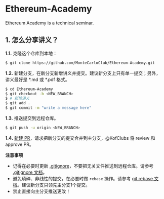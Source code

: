 # Ethereum-Academy
Ethereum Academy is a technical seminar.

## 1. 怎么分享讲义？

**1.1.** 克隆这个仓库到本地：

```bash
$ git clone https://github.com/MonteCarloClub/Ethereum-Academy.git
```

**1.2.** 新建分支，在新分支新增讲义并提交。建议新分支上只有单一提交；另外，讲义最好是 *.md 或 *.pdf 格式。

```bash
$ cd Ethereum-Academy
$ git checkout -b <NEW_BRANCH>
$ # 新增讲义
$ git add .
$ git commit -m "write a message here"
```

**1.3.** 推送提交到远程仓库。

```bash
$ git push -u origin <NEW_BRANCH>
```

**1.4.** [新建 PR](https://github.com/MonteCarloClub/Ethereum-Academy/compare)，请求把新分支的提交合并到主分支，@KofClubs 将 review 和 approve PR。

**注意事项**

* 记得在必要时更新 [.gitignore](https://github.com/MonteCarloClub/Ethereum-Academy/blob/main/.gitignore)，不要把无关文件推送到远程仓库。请参考 [.gitignore 文档](https://git-scm.com/docs/gitignore)。
* 避免琐碎、非线性的提交，在必要时做 `rebase` 操作。请参考 [git rebase 文档](https://git-scm.com/docs/git-rebase)。建议新分支只领先主分支1个提交。
* 禁止直接向主分支推送更改！